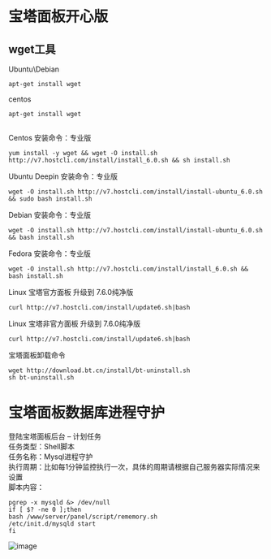 # 宝塔面板开心版
## wget工具   
Ubuntu\Debian   
```
apt-get install wget
```
centos   
```
apt-get install wget
```
## 
Centos 安装命令：专业版
```
yum install -y wget && wget -O install.sh http://v7.hostcli.com/install/install_6.0.sh && sh install.sh
```
Ubuntu Deepin 安装命令：专业版
```
wget -O install.sh http://v7.hostcli.com/install/install-ubuntu_6.0.sh && sudo bash install.sh
```
Debian 安装命令：专业版
```
wget -O install.sh http://v7.hostcli.com/install/install-ubuntu_6.0.sh && bash install.sh
```
Fedora 安装命令：专业版
```
wget -O install.sh http://v7.hostcli.com/install/install_6.0.sh && bash install.sh
```
Linux 宝塔官方面板 升级到 7.6.0纯净版
```
curl http://v7.hostcli.com/install/update6.sh|bash
```
Linux 宝塔非官方面板 升级到 7.6.0纯净版
```
curl http://v7.hostcli.com/install/update6.sh|bash
```
宝塔面板卸载命令   
```
wget http://download.bt.cn/install/bt-uninstall.sh
sh bt-uninstall.sh
```
# 宝塔面板数据库进程守护
登陆宝塔面板后台 – 计划任务  
任务类型：Shell脚本  
任务名称：Mysql进程守护  
执行周期：比如每1分钟监控执行一次，具体的周期请根据自己服务器实际情况来设置  
脚本内容：  
```
pgrep -x mysqld &> /dev/null
if [ $? -ne 0 ];then
bash /www/server/panel/script/rememory.sh
/etc/init.d/mysqld start
fi
```
![image](https://i.postimg.cc/NMcMrRCb/y8lofp.jpg)

